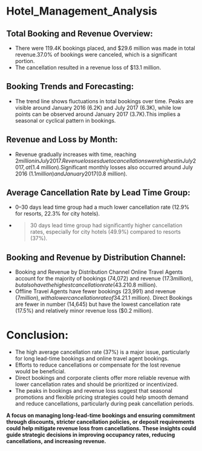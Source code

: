# Hotel_Management_Analysis

## Total Booking and Revenue Overview:

- There were 119.4K bookings placed, and $29.6 million was made in total revenue.37.0% of bookings were canceled, which is a significant portion.
- The cancellation resulted in a revenue loss of $13.1 million.
## Booking Trends and Forecasting:
- The trend line shows fluctuations in total bookings over time. Peaks are visible around January 2016 (6.2K) and July 2017 (6.3K), while low points can be observed around January 2017 (3.7K).This implies a seasonal or cyclical pattern in bookings.
## Revenue and Loss by Month:
- Revenue gradually increases with time, reaching $2 million in July 2017.Revenue losses due to cancellations were highest in July 2017, at ($1.4 million).Significant monthly losses also occurred around July 2016 ($1.1 million) and January 2017 ($0.8 million).
## Average Cancellation Rate by Lead Time Group:
- 0–30 days lead time group had a much lower cancellation rate (12.9% for resorts, 22.3% for city hotels).
- >30 days lead time group had significantly higher cancellation rates, especially for city hotels (49.9%) compared to resorts (37%).
## Booking and Revenue by Distribution Channel:
- Booking and Revenue by Distribution Channel Online Travel Agents account for the majority of bookings (74,072) and revenue ($17.3 million), but also have the highest cancellation rate (43.2%) and the most significant revenue loss ($10.8 million).
- Offline Travel Agents have fewer bookings (23,991) and revenue ($7 million), with a lower cancellation rate of 34.2% but a substantial loss of ($1.1 million).
Direct Bookings are fewer in number (14,645) but have the lowest cancellation rate (17.5%) and relatively minor revenue loss ($0.2 million).

# Conclusion:
- The high average cancellation rate (37%) is a major issue, particularly for long lead-time bookings and online travel agent bookings.
- Efforts to reduce cancellations or compensate for the lost revenue would be beneficial.
- Direct bookings and corporate clients offer more reliable revenue with lower cancellation rates and should be prioritized or incentivized.
- The peaks in bookings and revenue loss suggest that seasonal promotions and flexible pricing strategies could help smooth demand and reduce cancellations, particularly during peak cancellation periods.
  
**A focus on managing long-lead-time bookings and ensuring commitment through discounts, stricter cancellation policies, or deposit requirements could help mitigate revenue loss from cancellations.**
**These insights could guide strategic decisions in improving occupancy rates, reducing cancellations, and increasing revenue.**
